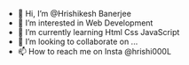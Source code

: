 - 👋 Hi, I’m @Hrishikesh Banerjee
- 👀 I’m interested in Web Development
- 🌱 I’m currently learning Html Css JavaScript
- 💞️ I’m looking to collaborate on ...
- 📫 How to reach me on Insta @hrishi000L

<!---
Hrishikeshzeus/Hrishikeshzeus is a ✨ special ✨ repository because its `README.md` (this file) appears on your GitHub profile.
You can click the Preview link to take a look at your changes.
--->
